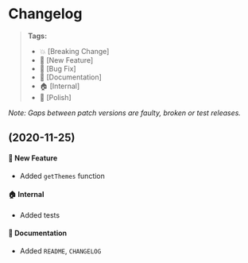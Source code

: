 Changelog
=========

> **Tags:**
> - :boom:       [Breaking Change]
> - :rocket:     [New Feature]
> - :bug:        [Bug Fix]
> - :memo:       [Documentation]
> - :house:      [Internal]
> - :nail_care:  [Polish]

_Note: Gaps between patch versions are faulty, broken or test releases._

## (2020-11-25)

#### :rocket: New Feature

* Added `getThemes` function

#### :house: Internal

* Added tests

#### :memo: Documentation

* Added `README`, `CHANGELOG`
